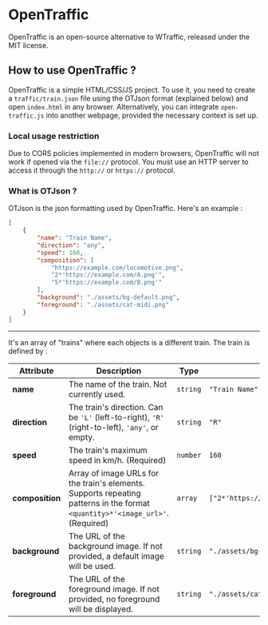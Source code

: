 # OpenTraffic

OpenTraffic is an open-source alternative to WTraffic, released under the MIT license.

## How to use OpenTraffic ?

OpenTraffic is a simple HTML/CSS/JS project. To use it, you need to create a `traffic/train.json` file using the OTJson format (explained below) and open `index.html` in any browser. Alternatively, you can integrate `open-traffic.js` into another webpage, provided the necessary context is set up.

### Local usage restriction

Due to CORS policies implemented in modern browsers, OpenTraffic will not work if opened via the `file://` protocol. You must use an HTTP server to access it through the `http://` or `https://` protocol.

### What is OTJson ?

OTJson is the json formatting used by OpenTraffic. Here's an example :
```json
[
	{
		"name": "Train Name",
		"direction": "any",
		"speed": 160,
		"composition": [
			"https://example.com/locomotive.png",
			"2*'https://example.com/A.png'",
			"5*'https://example.com/B.png'"
		],
		"background": "./assets/bg-default.png",
		"foreground": "./assets/cat-midi.png"
	}
]
```
---
It's an array of "trains" where each objects is a different train. The train is defined by :

| Attribute     | Description                                                                                     | Type     | Example                                        |
|---------------|-------------------------------------------------------------------------------------------------|----------|------------------------------------------------|
| **name**      | The name of the train. Not currently used.                                                      | `string` | `"Train Name"`                                 |
| **direction** | The train's direction. Can be `'L'` (left-to-right), `'R'` (right-to-left), `'any'`, or empty.  | `string` | `"R"`                                          |
| **speed**     | The train's maximum speed in km/h. (Required)                                                   | `number` | `160`                                          |
| **composition**| Array of image URLs for the train's elements. Supports repeating patterns in the format `<quantity>*'<image_url>'`. (Required) | `array`  | `["2*'https://example.com/A.png'"]`           |
| **background**| The URL of the background image. If not provided, a default image will be used.                 | `string` | `"./assets/bg-default.png"`                   |
| **foreground**| The URL of the foreground image. If not provided, no foreground will be displayed.              | `string` | `"./assets/cat-midi.png"`                     |
